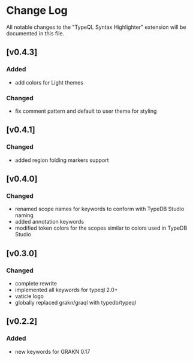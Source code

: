 # Change Log
All notable changes to the "TypeQL Syntax Highlighter" extension will be documented in this file.

## [v0.4.3]
### Added
- add colors for Light themes
### Changed
- fix comment pattern and default to user theme for styling

## [v0.4.1]
### Changed
- added region folding markers support

## [v0.4.0]
### Changed
- renamed scope names for keywords to conform with TypeDB Studio naming
- added annotation keywords
- modified token colors for the scopes similar to colors used in TypeDB Studio

## [v0.3.0]
### Changed
- complete rewrite
- implemented all keywords for typeql 2.0+
- vaticle logo
- globally replaced grakn/graql with typedb/typeql


## [v0.2.2]
### Added
- new keywords for GRAKN 0.17